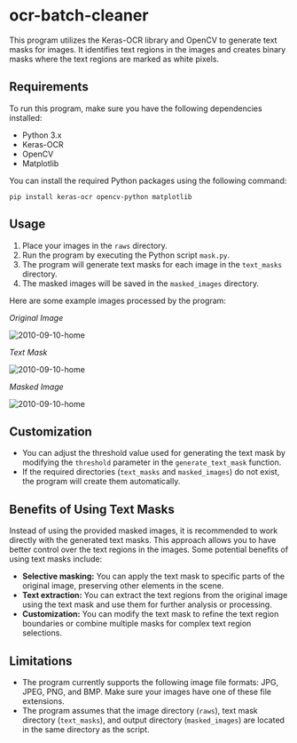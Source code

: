 # ocr-batch-cleaner

This program utilizes the Keras-OCR library and OpenCV to generate text masks for images. It identifies text regions in the images and creates binary masks where the text regions are marked as white pixels.

## Requirements

To run this program, make sure you have the following dependencies installed:

- Python 3.x
- Keras-OCR
- OpenCV
- Matplotlib

You can install the required Python packages using the following command:

```pip install keras-ocr opencv-python matplotlib```


## Usage

1. Place your images in the `raws` directory.
2. Run the program by executing the Python script `mask.py`.
3. The program will generate text masks for each image in the `text_masks` directory.
4. The masked images will be saved in the `masked_images` directory.

Here are some example images processed by the program:

*Original Image*

![2010-09-10-home](https://github.com/DaadfroGG/ocr-batch-cleaner/assets/101118957/5c9d82dc-591e-46e1-bde0-00b33e3fa4a6)

*Text Mask*

![2010-09-10-home](https://github.com/DaadfroGG/ocr-batch-cleaner/assets/101118957/ab3df494-3e2a-40df-82bc-cca59d2a9e0a)

*Masked Image*

![2010-09-10-home](https://github.com/DaadfroGG/ocr-batch-cleaner/assets/101118957/7b2564f6-b075-4f0c-83a3-fc6f3080fe23)

## Customization

- You can adjust the threshold value used for generating the text mask by modifying the `threshold` parameter in the `generate_text_mask` function.
- If the required directories (`text_masks` and `masked_images`) do not exist, the program will create them automatically.

## Benefits of Using Text Masks

Instead of using the provided masked images, it is recommended to work directly with the generated text masks. This approach allows you to have better control over the text regions in the images. Some potential benefits of using text masks include:

- **Selective masking:** You can apply the text mask to specific parts of the original image, preserving other elements in the scene.
- **Text extraction:** You can extract the text regions from the original image using the text mask and use them for further analysis or processing.
- **Customization:** You can modify the text mask to refine the text region boundaries or combine multiple masks for complex text region selections.


## Limitations

- The program currently supports the following image file formats: JPG, JPEG, PNG, and BMP. Make sure your images have one of these file extensions.
- The program assumes that the image directory (`raws`), text mask directory (`text_masks`), and output directory (`masked_images`) are located in the same directory as the script.
